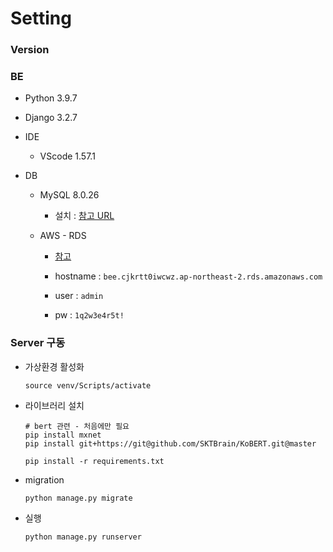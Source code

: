 # Setting

### Version

### BE

- Python 3.9.7
- Django 3.2.7

- IDE
  - VScode 1.57.1

- DB
  - MySQL 8.0.26
    - 설치 : [참고 URL](https://velog.io/@joajoa/MySQL-%EB%8B%A4%EC%9A%B4%EB%A1%9C%EB%93%9C-%EB%B0%8F-%EC%84%A4%EC%B9%98-%EB%B0%A9%EB%B2%95)

  - AWS - RDS 

    - [참고](https://designdevelop.tistory.com/68)

    - hostname : `bee.cjkrtt0iwcwz.ap-northeast-2.rds.amazonaws.com`
    - user : `admin`
    - pw : `1q2w3e4r5t!`




### Server 구동

- 가상환경 활성화

  ```
  source venv/Scripts/activate
  ```

  

- 라이브러리 설치

  ```
  # bert 관련 - 처음에만 필요
  pip install mxnet
  pip install git+https://git@github.com/SKTBrain/KoBERT.git@master
  ```

  ```
  pip install -r requirements.txt
  ```



- migration

  ```
  python manage.py migrate
  ```

  

- 실행

  ```
  python manage.py runserver
  ```



